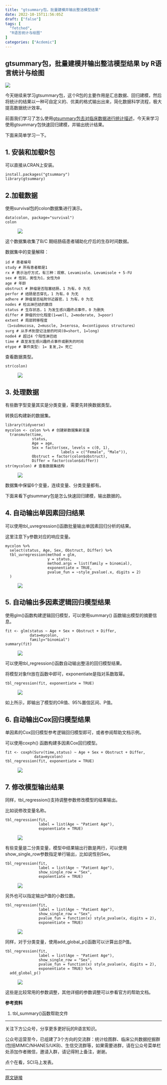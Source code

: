 ```yaml
---
title: "gtsummary包，批量建模并输出整洁模型结果"
date: 2022-10-15T11:56:05Z
draft: ["false"]
tags: [
  "fetched",
  "R语言统计与绘图"
]
categories: ["Acdemic"]
---
```

gtsummary包，批量建模并输出整洁模型结果 by R语言统计与绘图
------
<div><p data-mpa-powered-by="yiban.io"><img data-galleryid="" data-ratio="0.4311111111111111" data-s="300,640" data-src="https://mmbiz.qpic.cn/mmbiz_png/ibNJyXnh77ib0Bmz17WIGZ606Z1vvaCCv7lOXzf1Uf8Me14tRgtibcS4v6MXicTEp9QiaoKCBhibQXS3e395gOI3wTrQ/640?wx_fmt=png" data-type="png" data-w="900" src="https://mmbiz.qpic.cn/mmbiz_png/ibNJyXnh77ib0Bmz17WIGZ606Z1vvaCCv7lOXzf1Uf8Me14tRgtibcS4v6MXicTEp9QiaoKCBhibQXS3e395gOI3wTrQ/640?wx_fmt=png"></p><section data-tool="mdnice编辑器" data-website="https://www.mdnice.com"><p data-tool="mdnice编辑器">今天继续来学习gtsummary包，这个R包的主要作用是汇总数据、回归建模，然后将统计的结果以一种可自定义的、优美的格式输出出来，简化数据科学流程，极大提高数据统计效率。</p><p data-tool="mdnice编辑器">前面我们学习了怎么使用<a href="https://mp.weixin.qq.com/s?__biz=MzU4OTc0OTg2MA==&amp;mid=2247498563&amp;idx=1&amp;sn=27727d24f1ca09f318adf7d47d32216d&amp;scene=21#wechat_redirect" data-linktype="2">gtsummary包去对临床数据进行统计描述</a>，今天来学习使用gtsummary包快速回归建模，并输出统计结果。</p><p data-tool="mdnice编辑器">下面来简单学习一下。</p><h2 data-tool="mdnice编辑器"><span></span><span>1. 安装和加载R包</span><span></span></h2><p data-tool="mdnice编辑器">可以直接从CRAN上安装。</p><pre data-tool="mdnice编辑器"><code>install.packages(<span>"gtsummary"</span>)<br><span>library</span>(gtsummary)<br></code></pre><h2 data-tool="mdnice编辑器"><span></span><span>2.加载数据</span><span></span></h2><p data-tool="mdnice编辑器">使用survival包的colon数据集进行演示。</p><pre data-tool="mdnice编辑器"><code>data(colon, package=<span>"survival"</span>)<br>colon<br></code></pre><figure data-tool="mdnice编辑器"><img data-ratio="0.34105960264900664" data-src="https://mmbiz.qpic.cn/mmbiz_png/ibNJyXnh77ib15zaZmBlcpp38jWksOFuNt74ibAmAkbCVr5rtUmnQiaiaATGopb06bHichL9WLic2gIpSVVjqib556ibxcA/640?wx_fmt=png" data-type="png" data-w="906" src="https://mmbiz.qpic.cn/mmbiz_png/ibNJyXnh77ib15zaZmBlcpp38jWksOFuNt74ibAmAkbCVr5rtUmnQiaiaATGopb06bHichL9WLic2gIpSVVjqib556ibxcA/640?wx_fmt=png"></figure><p data-tool="mdnice编辑器">这个数据集收集了B/C 期结肠癌患者辅助化疗后的生存时间数据。</p><p data-tool="mdnice编辑器">数据集中的变量解释：</p><pre data-tool="mdnice编辑器"><code>id <span># 患者编号</span><br>study <span># 所有患者都是1</span><br>rx <span># 表示治疗方式，有三种：观察、Levamisole、Levamisole + 5-FU</span><br>sex <span># 性别，男性为1，女性为0</span><br>age <span># 年龄</span><br>obstruct <span># 肿瘤是否阻塞结肠，1 为有，0 为无</span><br>perfor <span># 结肠是否穿孔，1 为有，0 为无</span><br>adhere <span># 肿瘤是否粘附邻近器官，1 为有，0 为无</span><br>nodes <span># 检出淋巴结的数目</span><br>status <span># 生存状态，1 为发生感兴趣终点事件，0 为删失</span><br>differ <span># 肿瘤的分化程度(1=well, 2=moderate, 3=poor)</span><br>extent <span># 局部转移程度（1=submucosa, 2=muscle, 3=serosa, 4=contiguous structures）</span><br>surg <span># 从手术到登记注册的时间(0=short, 1=long)</span><br>node4 <span># 超过4 个阳性淋巴结</span><br>time <span># 直至发生感兴趣终点事件或删失的时间</span><br>etype <span># 事件类型: 1= 复发,2= 死亡</span><br></code></pre><p data-tool="mdnice编辑器">查看数据类型。</p><pre data-tool="mdnice编辑器"><code>str(colon)<br></code></pre><figure data-tool="mdnice编辑器"><img data-ratio="0.4823196605374823" data-src="https://mmbiz.qpic.cn/mmbiz_png/ibNJyXnh77ib15zaZmBlcpp38jWksOFuNtMoN5yCW0A4dEFrhfDlcbDXSFjPmup36ro22BMMhnUhXSIBYhiagFhgw/640?wx_fmt=png" data-type="png" data-w="707" src="https://mmbiz.qpic.cn/mmbiz_png/ibNJyXnh77ib15zaZmBlcpp38jWksOFuNtMoN5yCW0A4dEFrhfDlcbDXSFjPmup36ro22BMMhnUhXSIBYhiagFhgw/640?wx_fmt=png"></figure><h2 data-tool="mdnice编辑器"><span></span><span>3. 处理数据</span><span></span></h2><p data-tool="mdnice编辑器">有些数字型变量其实是分类变量，需要先转换数据类型。</p><p data-tool="mdnice编辑器">转换后构建新的数据集。</p><pre data-tool="mdnice编辑器"><code><span>library</span>(tidyverse)<br>mycolon &lt;- colon %&gt;% <span># 创建新数据集新变量</span><br>  transmute(time,<br>            status,<br>            Age = age,<br>            Sex = factor(sex, levels = c(<span>0</span>, <span>1</span>),<br>                         labels = c(<span>"Female"</span>, <span>"Male"</span>)),<br>            Obstruct = factor(colon$obstruct),<br>            Differ = factor(colon$differ))<br>str(mycolon) <span># 查看数据集结构</span><br></code></pre><figure data-tool="mdnice编辑器"><img data-ratio="0.23168908819133036" data-src="https://mmbiz.qpic.cn/mmbiz_png/ibNJyXnh77ib15zaZmBlcpp38jWksOFuNtwpeeyvvsC5vx62nxYhdQwcB4fUFr6kLW6fj0zSw3FnkLibIzQk1CfKg/640?wx_fmt=png" data-type="png" data-w="669" src="https://mmbiz.qpic.cn/mmbiz_png/ibNJyXnh77ib15zaZmBlcpp38jWksOFuNtwpeeyvvsC5vx62nxYhdQwcB4fUFr6kLW6fj0zSw3FnkLibIzQk1CfKg/640?wx_fmt=png"></figure><p data-tool="mdnice编辑器">数据集中保留6个变量，连续变量、分类变量都有。</p><p data-tool="mdnice编辑器">下面来看下gtsummary包是怎么快速回归建模，输出数据的。</p><h2 data-tool="mdnice编辑器"><span></span><span>4. 自动输出单因素回归结果</span><span></span></h2><p data-tool="mdnice编辑器">可以使用tbl_uvregression()函数批量输出单因素回归分析的结果。</p><p data-tool="mdnice编辑器">这里注意下y参数对应的响应变量。</p><pre data-tool="mdnice编辑器"><code>mycolon %&gt;% <br>  select(status, Age, Sex, Obstruct, Differ) %&gt;% <br>  tbl_uvregression(method = glm,<br>                   y = status,<br>                   method.args = list(family = binomial),<br>                   exponentiate = <span>TRUE</span>,<br>                   pvalue_fun = ~style_pvalue(.x, digits = <span>2</span>)<br>  )<br></code></pre><figure data-tool="mdnice编辑器"><img data-ratio="0.756797583081571" data-src="https://mmbiz.qpic.cn/mmbiz_png/ibNJyXnh77ib15zaZmBlcpp38jWksOFuNt4YnCtjLbLUFNibPbvAUvQWu188EExJVkMqJXLq46tjVsBeTHfbsJ75A/640?wx_fmt=png" data-type="png" data-w="662" src="https://mmbiz.qpic.cn/mmbiz_png/ibNJyXnh77ib15zaZmBlcpp38jWksOFuNt4YnCtjLbLUFNibPbvAUvQWu188EExJVkMqJXLq46tjVsBeTHfbsJ75A/640?wx_fmt=png"></figure><h2 data-tool="mdnice编辑器"><span></span><span>5. 自动输出多因素逻辑回归模型结果</span><span></span></h2><p data-tool="mdnice编辑器">使用glm()函数构建逻辑回归模型，可以使用summary() 函数输出模型的摘要信息。</p><pre data-tool="mdnice编辑器"><code>fit &lt;- glm(status ~ Age + Sex + Obstruct + Differ,<br>           data=mycolon,<br>           family=<span>"binomial"</span>)<br>summary(fit)<br></code></pre><figure data-tool="mdnice编辑器"><img data-ratio="0.7482517482517482" data-src="https://mmbiz.qpic.cn/mmbiz_png/ibNJyXnh77ib15zaZmBlcpp38jWksOFuNttCp539eJ1icC3vvpCN7U8NaygBSguMkCnjzM9junzYfFpNZic5AuUM1A/640?wx_fmt=png" data-type="png" data-w="715" src="https://mmbiz.qpic.cn/mmbiz_png/ibNJyXnh77ib15zaZmBlcpp38jWksOFuNttCp539eJ1icC3vvpCN7U8NaygBSguMkCnjzM9junzYfFpNZic5AuUM1A/640?wx_fmt=png"></figure><p data-tool="mdnice编辑器">可以使用tbl_regression()函数自动输出整洁的回归模型结果。</p><p data-tool="mdnice编辑器">将模型对象fit放在函数中即可，exponentiate是指对系数取幂。</p><pre data-tool="mdnice编辑器"><code>tbl_regression(fit, exponentiate = <span>TRUE</span>)<br></code></pre><figure data-tool="mdnice编辑器"><img data-ratio="0.5924657534246576" data-src="https://mmbiz.qpic.cn/mmbiz_png/ibNJyXnh77ib15zaZmBlcpp38jWksOFuNtz8hyz0AQoojrzYGFkgibYSOLJvXmeW3FEAQA8b0AFiaiaibXRGTtEOicQMA/640?wx_fmt=png" data-type="png" data-w="876" src="https://mmbiz.qpic.cn/mmbiz_png/ibNJyXnh77ib15zaZmBlcpp38jWksOFuNtz8hyz0AQoojrzYGFkgibYSOLJvXmeW3FEAQA8b0AFiaiaibXRGTtEOicQMA/640?wx_fmt=png"></figure><p data-tool="mdnice编辑器">如上所示，即输出了模型的OR值、95%置信区间、P值。</p><h2 data-tool="mdnice编辑器"><span></span><span>6. 自动输出Cox回归模型结果</span><span></span></h2><p data-tool="mdnice编辑器">单因素的Cox回归模型参考逻辑回归模型即可，或者参阅帮助文档示例。</p><p data-tool="mdnice编辑器">可以使用coxph() 函数构建多因素Cox回归模型。</p><pre data-tool="mdnice编辑器"><code>fit &lt;- coxph(Surv(time,status) ~ Age + Sex + Obstruct + Differ,<br>             data=mycolon)<br>tbl_regression(fit, exponentiate = <span>TRUE</span>)<br></code></pre><figure data-tool="mdnice编辑器"><img data-ratio="0.6304347826086957" data-src="https://mmbiz.qpic.cn/mmbiz_png/ibNJyXnh77ib15zaZmBlcpp38jWksOFuNtEaNYLKpzWPHHgg5DbCDtgF2NruY6WPUOY8EBFzr5JOdLnZyIkJxic4g/640?wx_fmt=png" data-type="png" data-w="828" src="https://mmbiz.qpic.cn/mmbiz_png/ibNJyXnh77ib15zaZmBlcpp38jWksOFuNtEaNYLKpzWPHHgg5DbCDtgF2NruY6WPUOY8EBFzr5JOdLnZyIkJxic4g/640?wx_fmt=png"></figure><h2 data-tool="mdnice编辑器"><span></span><span>7. 修改模型输出结果</span><span></span></h2><p data-tool="mdnice编辑器">同样，tbl_regression()支持调整参数修改模型的结果输出。</p><p data-tool="mdnice编辑器">比如说修改变量名称。</p><pre data-tool="mdnice编辑器"><code>tbl_regression(fit, <br>               label = list(Age ~ <span>"Patient Age"</span>), <br>               exponentiate = <span>TRUE</span>)<br></code></pre><figure data-tool="mdnice编辑器"><img data-ratio="0.7378497790868925" data-src="https://mmbiz.qpic.cn/mmbiz_png/ibNJyXnh77ib15zaZmBlcpp38jWksOFuNthKG3eBm0Fz7NIrd8XSwZ3Lic2goQnIEjSRb3ibnOt5oiaPicdSx5sDx63Q/640?wx_fmt=png" data-type="png" data-w="679" src="https://mmbiz.qpic.cn/mmbiz_png/ibNJyXnh77ib15zaZmBlcpp38jWksOFuNthKG3eBm0Fz7NIrd8XSwZ3Lic2goQnIEjSRb3ibnOt5oiaPicdSx5sDx63Q/640?wx_fmt=png"></figure><p data-tool="mdnice编辑器">有些变量是二分类变量，模型中结果输出行数是两行，可以使用show_single_row参数指定单行输出，比如说性别Sex。</p><pre data-tool="mdnice编辑器"><code>tbl_regression(fit, <br>               label = list(Age ~ <span>"Patient Age"</span>), <br>               show_single_row = <span>"Sex"</span>,<br>               exponentiate = TRUE)<br></code></pre><figure data-tool="mdnice编辑器"><img data-ratio="0.6029609690444145" data-src="https://mmbiz.qpic.cn/mmbiz_png/ibNJyXnh77ib15zaZmBlcpp38jWksOFuNtZU7UGBc8GYIGp91gyY5CelPDFvUV7WiafIv3ueNVpibDW0CEUrZbVdGg/640?wx_fmt=png" data-type="png" data-w="743" src="https://mmbiz.qpic.cn/mmbiz_png/ibNJyXnh77ib15zaZmBlcpp38jWksOFuNtZU7UGBc8GYIGp91gyY5CelPDFvUV7WiafIv3ueNVpibDW0CEUrZbVdGg/640?wx_fmt=png"></figure><p data-tool="mdnice编辑器">另外也可以指定输出P值的小数位数。</p><pre data-tool="mdnice编辑器"><code>tbl_regression(fit, <br>               label = list(Age ~ <span>"Patient Age"</span>), <br>               show_single_row = <span>"Sex"</span>,<br>               pvalue_fun = <span>function</span>(x) style_pvalue(x, digits = <span>2</span>),<br>               exponentiate = <span>TRUE</span>)<br></code></pre><figure data-tool="mdnice编辑器"><img data-ratio="0.6517341040462428" data-src="https://mmbiz.qpic.cn/mmbiz_png/ibNJyXnh77ib15zaZmBlcpp38jWksOFuNtskDL5EegCibNhz1sDgaGf3sicFWrDZsCE9szU3zmTVD5j8OYsxFricITw/640?wx_fmt=png" data-type="png" data-w="692" src="https://mmbiz.qpic.cn/mmbiz_png/ibNJyXnh77ib15zaZmBlcpp38jWksOFuNtskDL5EegCibNhz1sDgaGf3sicFWrDZsCE9szU3zmTVD5j8OYsxFricITw/640?wx_fmt=png"></figure><p data-tool="mdnice编辑器">同样，对于分类变量，使用add_global_p()函数可以计算出总P值。</p><pre data-tool="mdnice编辑器"><code>tbl_regression(fit, <br>               label = list(Age ~ <span>"Patient Age"</span>), <br>               show_single_row = <span>"Sex"</span>,<br>               pvalue_fun = <span>function</span>(x) style_pvalue(x, digits = 2),<br>               exponentiate = TRUE) %&gt;% <br>  add_global_p()<br></code></pre><figure data-tool="mdnice编辑器"><img data-ratio="0.6154929577464788" data-src="https://mmbiz.qpic.cn/mmbiz_png/ibNJyXnh77ib15zaZmBlcpp38jWksOFuNtOpH3blkeicTCxHEqzqEdBuB4L3hKnDB5RJ5l7Ng44MAn4qsz6yCBqzw/640?wx_fmt=png" data-type="png" data-w="710" src="https://mmbiz.qpic.cn/mmbiz_png/ibNJyXnh77ib15zaZmBlcpp38jWksOFuNtOpH3blkeicTCxHEqzqEdBuB4L3hKnDB5RJ5l7Ng44MAn4qsz6yCBqzw/640?wx_fmt=png"></figure><p data-tool="mdnice编辑器">这些是比较常用的参数调整，其他详细的参数调整可以参看官方的帮助文档。</p><p data-tool="mdnice编辑器"><strong>参考资料</strong></p><ol data-tool="mdnice编辑器"><li><section>tbl_summary()函数帮助文件</section></li></ol><hr data-tool="mdnice编辑器"></section><section><span><span>关注下方公众号，分享更多更好玩的R语言知识</span>。</span></section><p><span>公众号运营至今，已组建了3个方向的交流群：</span><span>统计绘图群、</span><span>临床公共数据挖掘群(包括MIMIC/NHANES/UKB)</span><span>、生信交流群</span><span>等，如果需要进群，请在公众号菜单栏处添加作者微信，邀请入群，请记得</span><span>附上备注</span><span>，谢谢</span><span>。</span></p><section><mp-common-profile data-pluginname="mpprofile" data-id="MzU4OTc0OTg2MA==" data-headimg="http://mmbiz.qpic.cn/mmbiz_png/ibNJyXnh77ib2elLq04QpbFktmh35RDo2Zt13ZY6UvJxnMBL1vadlImFIbGiaJTPkjWgfqQ6mM1U7L8wdBPo11ANA/0?wx_fmt=png" data-nickname="R语言统计与绘图" data-alias="csuduanxm" data-signature="记录R语言的学习轨迹，分享R语言统计与绘图知识！" data-from="0" data-is_biz_ban="0"></mp-common-profile></section><p><span>点个</span><span>在看</span><span>，SCI马上发表。</span></p><p><mp-style-type data-value="3"></mp-style-type></p></div>  
<hr>
<a href="https://mp.weixin.qq.com/s/Z_k9MFkg5areVWCluDR_BQ",target="_blank" rel="noopener noreferrer">原文链接</a>
